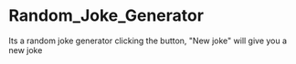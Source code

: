 # Random_Joke_Generator
Its a random joke generator clicking the button, "New joke" will give you a new joke





